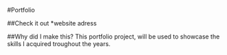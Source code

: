 #Portfolio

##Check it out
*website adress

##Why did I make this?
This portfolio project, will be used to showcase the skills I acquired troughout the years.

